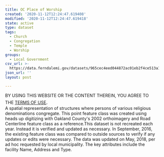 ```yaml
---
title: OC Place of Worship
created: '2020-11-12T12:24:47.619408'
modified: '2020-11-12T12:24:47.619418'
state: active
type: dataset
tags:
  - Church
  - Congregation
  - Temple
  - Worship
groups:
  - Local Government
csv_url: >-
  https://data.ferndalemi.gov/datasets/965cec4eed044872ac01eb2f4ce513a1_9.csv?outSR=%7B%22latestWkid%22%3A3857%2C%22wkid%22%3A102100%7D
json_url: ''
layout: post

---
```

<div>BY USING THIS WEBSITE OR THE CONTENT THEREIN, YOU AGREE TO THE <u><a href='https://www.oakgov.com/open-data-terms'>TERMS OF USE</a></u><span style='font-family: &quot;Avenir Next W01&quot;, &quot;Avenir Next W00&quot;, &quot;Avenir Next&quot;, Avenir, &quot;Helvetica Neue&quot;, Helvetica, Arial, sans-serif; font-size: 17px;'>. </span><br /></div>A spatial representation of structures where persons of various religious denominations congregate. This point feature class was created using heads up digitizing with Oakland County's 2002 orthoimagery and Road Centerline feature class as a reference.This dataset is not recreated each year. Instead it is verified and updated as necessary. In September, 2016, the existing feature class was compared to outside sources to verify if any updates or edits were necessary.   The data was updated on May, 2018, per ad hoc requested by local municipality.   The key attributes include the facility Name, Address and Type.
